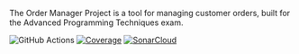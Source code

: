 The Order Manager Project is a tool for managing customer orders, built for the Advanced Programming Techniques exam.

![GitHub Actions](https://github.com/Madina06/Order-Manager/actions/workflows/maven.yml/badge.svg)
[![Coverage](https://coveralls.io/repos/github/Madina06/Order-Manager/badge.svg)](https://coveralls.io/github/Madina06/Order-Manager)
[![SonarCloud](https://sonarcloud.io/api/project_badges/measure?project=Madina06_Order-Manager&metric=alert_status)](https://sonarcloud.io/dashboard?id=Madina06_Order-Manager)
